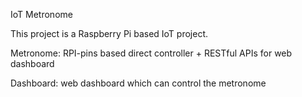 IoT Metronome

This project is a Raspberry Pi based IoT project.

Metronome: RPI-pins based direct controller + RESTful APIs for web dashboard

Dashboard: web dashboard which can control the metronome
